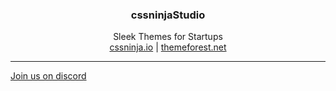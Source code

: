 <p align="center">
  <h3 align="center">cssninjaStudio</h3>
  <p align="center">
    Sleek Themes for Startups
    <br />
    <a href="https://cssninja.io">cssninja.io</a> | <a href="https://themeforest.net/user/cssninjastudio">themeforest.net</a>
    <br />
  </p>
</p>
  
---

[Join us on discord](https://discord.gg/v2WR6ZvkQ4)  

